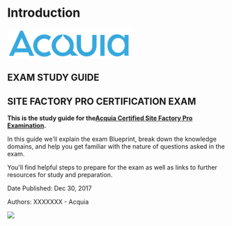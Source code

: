 # Introduction

![](.gitbook/assets/acquia_logo_certification.png)

## EXAM STUDY GUIDE

## SITE FACTORY PRO CERTIFICATION EXAM

**This is the study guide for the**[**Acquia Certified Site Factory Pro Examination**](https://www.gitbook.com/book/ideaseed/acquia-study-guide-certified-site-factory-pro/edit#)**.**

In this guide we'll explain the exam Blueprint, break down the knowledge domains, and help you get familiar with the nature of questions asked in the exam.

You'll find helpful steps to prepare for the exam as well as links to further resources for study and preparation.

Date Published: Dec 30, 2017

Authors: XXXXXXX - Acquia

![](blob:https://www.gitbook.com/b0e95d15-0573-436a-b487-fb9ecfa1e456)

